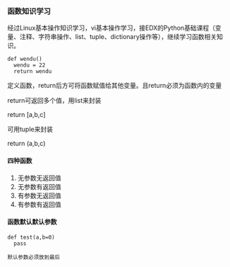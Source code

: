 ### 函数知识学习

经过Linux基本操作知识学习，vi基本操作学习，接EDX的Python基础课程（变量、注释、字符串操作、list、tuple、dictionary操作等），继续学习函数相关知识。

```
def wendu()
  wendu = 22
  return wendu
```
  
定义函数，return后方可将函数赋值给其他变量。且return必须为函数内的变量

return可返回多个值，用list来封装

return [a,b,c]

可用tuple来封装

return (a,b,c)

#### 四种函数
1. 无参数无返回值
2. 无参数有返回值
3. 有参数无返回值
4. 有参数有返回值

#### 函数默认默认参数
```
def test(a,b=0)
  pass
  
默认参数必须放到最后
```

